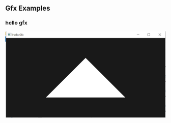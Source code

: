 ## Gfx Examples

### hello gfx
![01_hello_gfx](https://raw.githubusercontent.com/hamad-almamari/jai-sk/master/modules/sk_Gfx/examples/01_hello_gfx.png)